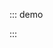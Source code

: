 ::: demo

<template>
  <lay-select>
  
  </lay-select>
</template>

<script>
import { ref } from 'vue'

export default {
  setup() {

    return {
    }
  }
}
</script>

:::